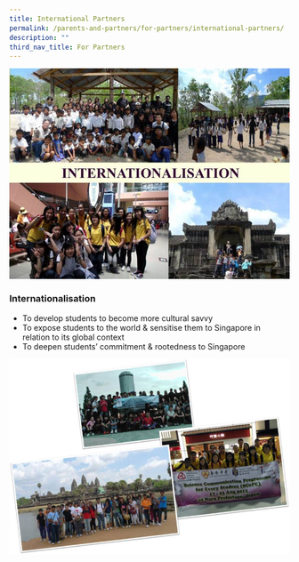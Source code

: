 ```yaml
---
title: International Partners
permalink: /parents-and-partners/for-partners/international-partners/
description: ""
third_nav_title: For Partners
---
```

![](/images/partners_internationalisation.jpg)

### **Internationalisation**
* To develop students to become more cultural savvy  
* To expose students to the world & sensitise them to Singapore in relation to its global context  
* To deepen students’ commitment & rootedness to Singapore

![](/images/patners_overseas.jpg)